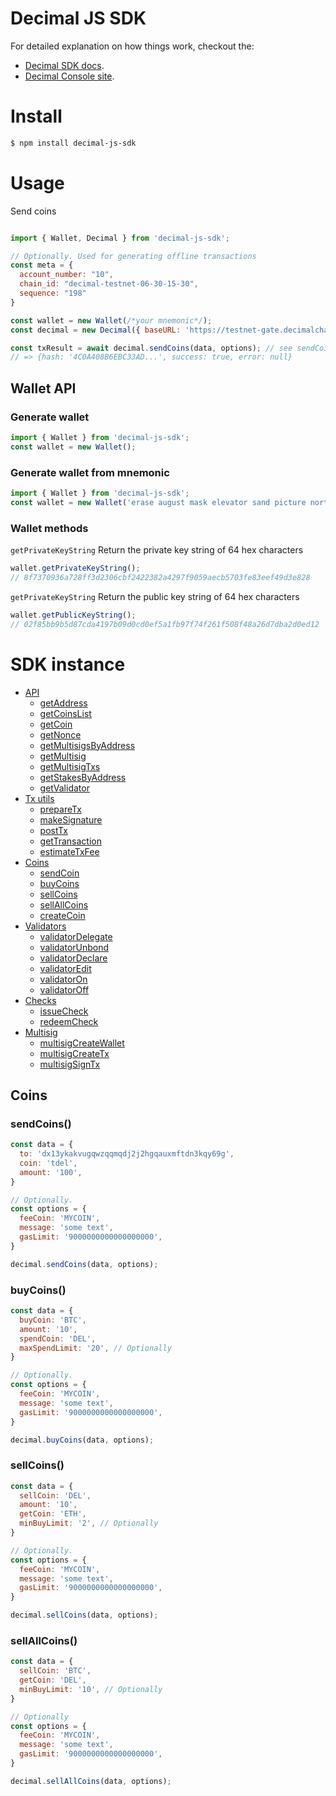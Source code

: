 # Decimal JS SDK

For detailed explanation on how things work, checkout the:

- [Decimal SDK docs](https://help.decimalchain.com/sdk/).
- [Decimal Console site](https://console.decimalchain.com/).

# Install

```bash
$ npm install decimal-js-sdk
```

# Usage

Send coins
```js

import { Wallet, Decimal } from 'decimal-js-sdk';

// Optionally. Used for generating offline transactions
const meta = {
  account_number: "10",
  chain_id: "decimal-testnet-06-30-15-30",
  sequence: "198"
}

const wallet = new Wallet(/*your mnemonic*/);
const decimal = new Decimal({ baseURL: 'https://testnet-gate.decimalchain.com/api/', wallet, meta })

const txResult = await decimal.sendCoins(data, options); // see sendCoins for details
// => {hash: '4C0A408B6EBC33AD...', success: true, error: null}
```

## Wallet API
### Generate wallet
```js
import { Wallet } from 'decimal-js-sdk';
const wallet = new Wallet();
```
### Generate wallet from mnemonic
```js
import { Wallet } from 'decimal-js-sdk';
const wallet = new Wallet('erase august mask elevator sand picture north there apple equal anchor target');
```
### Wallet methods
`getPrivateKeyString`
Return the private key string of 64 hex characters
```js
wallet.getPrivateKeyString();
// 8f7370936a728ff3d2306cbf2422382a4297f9059aecb5703fe83eef49d3e828
```
`getPrivateKeyString`
Return the public key string of 64 hex characters
```js
wallet.getPublicKeyString();
// 02f85bb9b5d87cda4197b09d0cd0ef5a1fb97f74f261f508f48a26d7dba2d0ed12
```

# SDK instance

- [API](#api)
  - [getAddress]()
  - [getCoinsList]()
  - [getCoin]()
  - [getNonce]()
  - [getMultisigsByAddress]()
  - [getMultisig]()
  - [getMultisigTxs]()
  - [getStakesByAddress]()
  - [getValidator]()
- [Tx utils]()
  - [prepareTx]()
  - [makeSignature]()
  - [postTx]()
  - [getTransaction]()
  - [estimateTxFee]()
- [Coins](#coins)
  - [sendCoin](#sendCoins)
  - [buyCoins](#buyCoins)
  - [sellCoins](#sellCoins)
  - [sellAllCoins](#sellAllCoins)
  - [createCoin]()
- [Validators]()
  - [validatorDelegate]()
  - [validatorUnbond]()
  - [validatorDeclare]()
  - [validatorEdit]()
  - [validatorOn]()
  - [validatorOff]()
- [Checks]()
  - [issueCheck]()
  - [redeemCheck]()
- [Multisig]()
  - [multisigCreateWallet]()
  - [multisigCreateTx]()
  - [multisigSignTx]()


<a name="coins"></a> 

## Coins

<a name="sendCoins"></a>

### sendCoins()

```js
const data = {
  to: 'dx13ykakvugqwzqqmqdj2j2hgqauxmftdn3kqy69g',
  coin: 'tdel',
  amount: '100',
}

// Optionally.
const options = {
  feeCoin: 'MYCOIN',
  message: 'some text',
  gasLimit: '9000000000000000000',
}

decimal.sendCoins(data, options);
```
<a name="buyCoins"></a>

### buyCoins()

```js
const data = {
  buyCoin: 'BTC',
  amount: '10',
  spendCoin: 'DEL',
  maxSpendLimit: '20', // Optionally
}

// Optionally.
const options = {
  feeCoin: 'MYCOIN',
  message: 'some text',
  gasLimit: '9000000000000000000',
}

decimal.buyCoins(data, options);
```
<a name="sellCoins"></a>

### sellCoins()

```js
const data = {
  sellCoin: 'DEL',
  amount: '10',
  getCoin: 'ETH',
  minBuyLimit: '2', // Optionally
}

// Optionally.
const options = {
  feeCoin: 'MYCOIN',
  message: 'some text',
  gasLimit: '9000000000000000000',
}

decimal.sellCoins(data, options);
```
<a name="sellAllCoins"></a>

### sellAllCoins()
```js
const data = {
  sellCoin: 'BTC',
  getCoin: 'DEL',
  minBuyLimit: '10', // Optionally
}

// Optionally
const options = {
  feeCoin: 'MYCOIN',
  message: 'some text',
  gasLimit: '9000000000000000000',
}

decimal.sellAllCoins(data, options);
```



